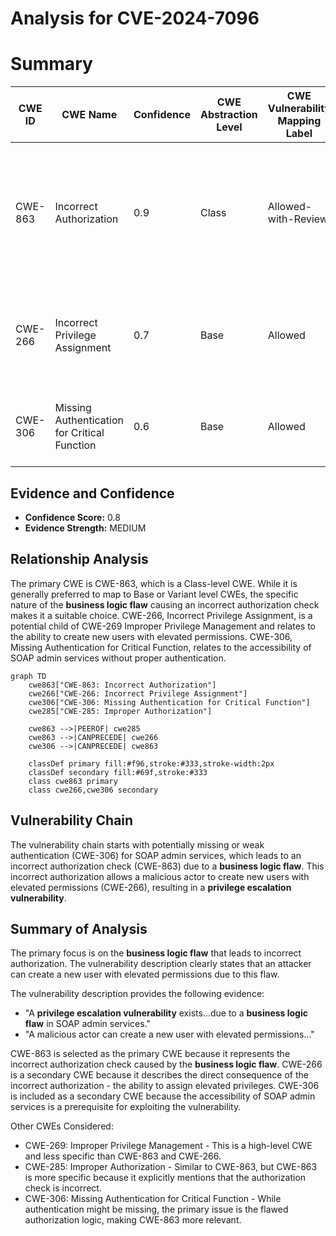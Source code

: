 # Analysis for CVE-2024-7096

# Summary
| CWE ID | CWE Name | Confidence | CWE Abstraction Level | CWE Vulnerability Mapping Label | CWE-Vulnerability Mapping Notes |
|---|---|---|---|---|---|
| CWE-863 | Incorrect Authorization | 0.9 | Class | Allowed-with-Review | Primary CWE. The application performs an authorization check, but it does so incorrectly due to a **business logic flaw**. |
| CWE-266 | Incorrect Privilege Assignment | 0.7 | Base | Allowed | Secondary candidate. A malicious actor can create a new user with elevated permissions. |
| CWE-306 | Missing Authentication for Critical Function | 0.6 | Base | Allowed | Secondary candidate. SOAP admin services are accessible to the attacker. |

## Evidence and Confidence

*   **Confidence Score:** 0.8
*   **Evidence Strength:** MEDIUM

## Relationship Analysis
The primary CWE is CWE-863, which is a Class-level CWE. While it is generally preferred to map to Base or Variant level CWEs, the specific nature of the **business logic flaw** causing an incorrect authorization check makes it a suitable choice. CWE-266, Incorrect Privilege Assignment, is a potential child of CWE-269 Improper Privilege Management and relates to the ability to create new users with elevated permissions. CWE-306, Missing Authentication for Critical Function, relates to the accessibility of SOAP admin services without proper authentication.

```mermaid
graph TD
    cwe863["CWE-863: Incorrect Authorization"]
    cwe266["CWE-266: Incorrect Privilege Assignment"]
    cwe306["CWE-306: Missing Authentication for Critical Function"]
    cwe285["CWE-285: Improper Authorization"]

    cwe863 -->|PEEROF| cwe285
    cwe863 -->|CANPRECEDE| cwe266
    cwe306 -->|CANPRECEDE| cwe863

    classDef primary fill:#f96,stroke:#333,stroke-width:2px
    classDef secondary fill:#69f,stroke:#333
    class cwe863 primary
    class cwe266,cwe306 secondary
```

## Vulnerability Chain
The vulnerability chain starts with potentially missing or weak authentication (CWE-306) for SOAP admin services, which leads to an incorrect authorization check (CWE-863) due to a **business logic flaw**. This incorrect authorization allows a malicious actor to create new users with elevated permissions (CWE-266), resulting in a **privilege escalation vulnerability**.

## Summary of Analysis
The primary focus is on the **business logic flaw** that leads to incorrect authorization. The vulnerability description clearly states that an attacker can create a new user with elevated permissions due to this flaw.

The vulnerability description provides the following evidence:

*   "A **privilege escalation vulnerability** exists...due to a **business logic flaw** in SOAP admin services."
*   "A malicious actor can create a new user with elevated permissions..."

CWE-863 is selected as the primary CWE because it represents the incorrect authorization check caused by the **business logic flaw**. CWE-266 is a secondary CWE because it describes the direct consequence of the incorrect authorization - the ability to assign elevated privileges. CWE-306 is included as a secondary CWE because the accessibility of SOAP admin services is a prerequisite for exploiting the vulnerability.

Other CWEs Considered:

*   CWE-269: Improper Privilege Management - This is a high-level CWE and less specific than CWE-863 and CWE-266.
*   CWE-285: Improper Authorization - Similar to CWE-863, but CWE-863 is more specific because it explicitly mentions that the authorization check is incorrect.
*   CWE-306: Missing Authentication for Critical Function - While authentication might be missing, the primary issue is the flawed authorization logic, making CWE-863 more relevant.